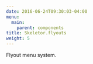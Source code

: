 ```yaml
---
date: 2016-06-24T09:30:03-04:00
menu:
  main:
    parent: components
title: Skeletor.flyouts
weight: 5
---
```


Flyout menu system.